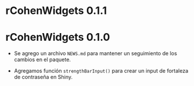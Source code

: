 # rCohenWidgets 0.1.1

# rCohenWidgets 0.1.0

* Se agrego un archivo `NEWS.md` para mantener un seguimiento de los cambios en el paquete.

* Agregamos función `strengthBarInput()` para crear un input de fortaleza de contraseña en Shiny.
